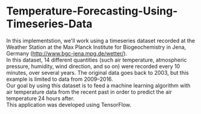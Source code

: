 # Temperature-Forecasting-Using-Timeseries-Data
In this implementstion, we'll work using a timeseries dataset recorded at the Weather Station at the Max Planck Institute for Biogeochemistry in Jena, Germany (http://www.bgc-jena.mpg.de/wetter/).<br />
In this dataset, 14 different quantities (such air temperature, atmospheric pressure, humidity, wind direction, and so on) were recorded every 10 minutes, over several years. The original data goes back to 2003, but this example is limited to data from 2009–2016.<br />
Our goal by using this dataset is to feed a machine learning algorithm with air temperature data from the recent past in order to predict the air temperature 24 hours after.<br />
This application was developed using TensorFlow.

